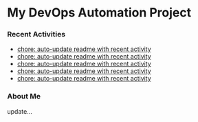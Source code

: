 # My DevOps Automation Project

### Recent Activities
<!-- activity:START -->
- [chore: auto-update readme with recent activity](https://github.com/kaigiii/mybowling-app/commit/1cdfa0468ba12748b730bff4dc11bd80594634f8)
- [chore: auto-update readme with recent activity](https://github.com/kaigiii/mybowling-app/commit/3608ad9d5673b08235f73a54aecea5baeb8c4b17)
- [chore: auto-update readme with recent activity](https://github.com/kaigiii/mybowling-app/commit/77da85f5dd34ed51dc1aedb22d59fa8216af1dd7)
- [chore: auto-update readme with recent activity](https://github.com/kaigiii/mybowling-app/commit/87adf3b136b110eee37f9c0d0cbd98e67a00d8e4)
- [chore: auto-update readme with recent activity](https://github.com/kaigiii/mybowling-app/commit/db8e0e4f6c1695c9cfd2f3a6b22fed6971c1f5af)
<!-- activity:END -->

### About Me
<!-- MYLINKS:START -->
<!-- MYLINKS:END -->

update...
